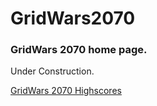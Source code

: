 # GridWars2070

### GridWars 2070 home page.

Under Construction.

[GridWars 2070 Highscores](http://dev.pwnedu.net/gridwars/highscores/)
